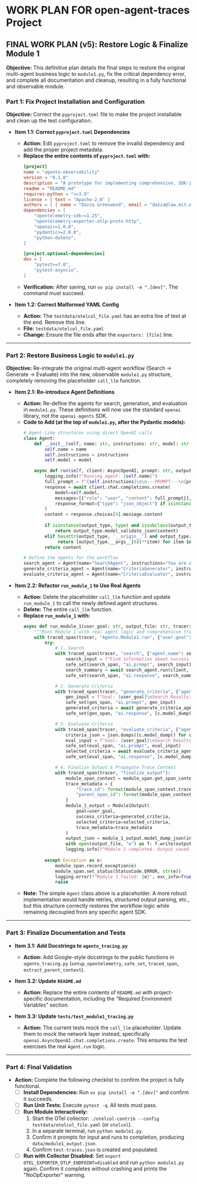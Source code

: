 # WORK PLAN FOR open-agent-traces Project

## **FINAL WORK PLAN (v5): Restore Logic & Finalize Module 1**

**Objective:** This definitive plan details the final steps to restore the original multi-agent business logic to `module1.py`, fix the critical dependency error, and complete all documentation and cleanup, resulting in a fully functional and observable module.

### **Part 1: Fix Project Installation and Configuration**

**Objective:** Correct the `pyproject.toml` file to make the project installable and clean up the test configuration.

*   **Item 1.1: Correct `pyproject.toml` Dependencies**
    *   **Action:** Edit `pyproject.toml` to remove the invalid dependency and add the proper project metadata.
    *   **Replace the entire contents of `pyproject.toml` with:**
        ```toml
        [project]
        name = "agento-observability"
        version = "0.1.0"
        description = "A prototype for implementing comprehensive, SDK-independent observability in the Agento multi-module AI system."
        readme = "README.md"
        requires-python = ">=3.9"
        license = { text = "Apache-2.0" }
        authors = [ { name = "Dazza Greenwood", email = "dazza@law.mit.edu" } ]
        dependencies = [
            "opentelemetry-sdk~=1.25",
            "opentelemetry-exporter-otlp-proto-http",
            "openai>=1.0.0",
            "pydantic>=2.0.0",
            "python-dotenv",
        ]

        [project.optional-dependencies]
        dev = [
            "pytest>=7.0",
            "pytest-asyncio",
        ]
        ```
    *   **Verification:** After saving, run `uv pip install -e ".[dev]"`. The command must succeed.

*   **Item 1.2: Correct Malformed YAML Config**
    *   **Action:** The `testdata/otelcol_file.yaml` has an extra line of text at the end. Remove this line.
    *   **File:** `testdata/otelcol_file.yaml`
    *   **Change:** Ensure the file ends after the `exporters: [file]` line.

---

### **Part 2: Restore Business Logic to `module1.py`**

**Objective:** Re-integrate the original multi-agent workflow (Search -> Generate -> Evaluate) into the new, observable `module1.py` structure, completely removing the placeholder `call_llm` function.

*   **Item 2.1: Re-introduce Agent Definitions**
    *   **Action:** Re-define the agents for search, generation, and evaluation in `module1.py`. These definitions will now use the standard `openai` library, not the `openai-agents` SDK.
    *   **Code to Add (at the top of `module1.py`, after the Pydantic models):**
        ```python
        # Agent-like structures using direct OpenAI calls
        class Agent:
            def __init__(self, name: str, instructions: str, model: str = "gpt-4o"):
                self.name = name
                self.instructions = instructions
                self.model = model

            async def run(self, client: AsyncOpenAI, prompt: str, output_type: Any) -> Any:
                logging.info(f"Running agent: {self.name}")
                full_prompt = f"{self.instructions}\n\n---PROMPT---\n{prompt}"
                response = await client.chat.completions.create(
                    model=self.model,
                    messages=[{"role": "user", "content": full_prompt}],
                    response_format={"type": "json_object"} if isinstance(output_type, type) else None,
                )
                content = response.choices[0].message.content
                
                if isinstance(output_type, type) and issubclass(output_type, BaseModel):
                    return output_type.model_validate_json(content)
                elif hasattr(output_type, '__origin__') and output_type.__origin__ is list:
                     return [output_type.__args__[0](**item) for item in json.loads(content)]
                return content

        # Define the agents for the workflow
        search_agent = Agent(name="SearchAgent", instructions="You are a web search assistant...")
        generate_criteria_agent = Agent(name="CriteriaGenerator", instructions="You are a helpful assistant...", output_type=List[SuccessCriteria])
        evaluate_criteria_agent = Agent(name="CriteriaEvaluator", instructions="You are an expert evaluator...", output_type=List[SuccessCriteria])
        ```

*   **Item 2.2: Refactor `run_module_1` to Use Real Agents**
    *   **Action:** Delete the placeholder `call_llm` function and update `run_module_1` to call the newly defined agent structures.
    *   **Delete:** The entire `call_llm` function.
    *   **Replace `run_module_1` with:**
        ```python
        async def run_module_1(user_goal: str, output_file: str, tracer: otel_trace.Tracer, client: AsyncOpenAI):
            """Runs Module 1 with real agent logic and comprehensive tracing."""
            with traced_span(tracer, "Agento.Module1.run", {"user.goal": user_goal}) as module_span:
                try:
                    # 1. Search
                    with traced_span(tracer, "search", {"agent.name": search_agent.name}) as search_span:
                        search_input = f"Find information about success criteria for: {user_goal}"
                        safe_set(search_span, "ai.prompt", search_input)
                        search_summary = await search_agent.run(client, search_input, str)
                        safe_set(search_span, "ai.response", search_summary)

                    # 2. Generate Criteria
                    with traced_span(tracer, "generate_criteria", {"agent.name": generate_criteria_agent.name}) as gen_span:
                        gen_input = f"Goal: {user_goal}\nSearch Results:\n{search_summary}"
                        safe_set(gen_span, "ai.prompt", gen_input)
                        generated_criteria = await generate_criteria_agent.run(client, gen_input, List[SuccessCriteria])
                        safe_set(gen_span, "ai.response", [c.model_dump() for c in generated_criteria])

                    # 3. Evaluate Criteria
                    with traced_span(tracer, "evaluate_criteria", {"agent.name": evaluate_criteria_agent.name}) as eval_span:
                        criteria_json = json.dumps([c.model_dump() for c in generated_criteria], indent=2)
                        eval_input = f"Goal: {user_goal}\nSearch Results:\n{search_summary}\nCriteria:\n{criteria_json}"
                        safe_set(eval_span, "ai.prompt", eval_input)
                        selected_criteria = await evaluate_criteria_agent.run(client, eval_input, List[SuccessCriteria])
                        safe_set(eval_span, "ai.response", [c.model_dump() for c in selected_criteria])

                    # 4. Finalize Output & Propagate Trace Context
                    with traced_span(tracer, "finalize_output"):
                        module_span_context = module_span.get_span_context()
                        trace_metadata = {
                            "trace_id": format(module_span_context.trace_id, '032x'),
                            "parent_span_id": format(module_span_context.span_id, '016x'),
                        }
                        module_1_output = Module1Output(
                            goal=user_goal,
                            success_criteria=generated_criteria,
                            selected_criteria=selected_criteria,
                            trace_metadata=trace_metadata
                        )
                        output_json = module_1_output.model_dump_json(indent=4)
                        with open(output_file, "w") as f: f.write(output_json)
                        logging.info(f"Module 1 completed. Output saved to {output_file}")
                
                except Exception as e:
                    module_span.record_exception(e)
                    module_span.set_status(StatusCode.ERROR, str(e))
                    logging.error(f"Module 1 failed: {e}", exc_info=True)
                    raise
        ```
    *   **Note:** The simple `Agent` class above is a placeholder. A more robust implementation would handle retries, structured output parsing, etc., but this structure correctly restores the workflow logic while remaining decoupled from any specific agent SDK.

---

### **Part 3: Finalize Documentation and Tests**

*   **Item 3.1: Add Docstrings to `agento_tracing.py`**
    *   **Action:** Add Google-style docstrings to the public functions in `agento_tracing.py` (`setup_opentelemetry`, `safe_set`, `traced_span`, `extract_parent_context`).

*   **Item 3.2: Update `README.md`**
    *   **Action:** Replace the entire contents of `README.md` with project-specific documentation, including the "Required Environment Variables" section.

*   **Item 3.3: Update `tests/test_module1_tracing.py`**
    *   **Action:** The current tests mock the `call_llm` placeholder. Update them to mock the network layer instead, specifically `openai.AsyncOpenAI.chat.completions.create`. This ensures the test exercises the real `Agent.run` logic.

---

### **Part 4: Final Validation**

*   **Action:** Complete the following checklist to confirm the project is fully functional.
    *   [ ] **Install Dependencies:** Run `uv pip install -e ".[dev]"` and confirm it succeeds.
    *   [ ] **Run Unit Tests:** Execute `pytest -q`. All tests must pass.
    *   [ ] **Run Module Interactively:**
        1.  Start the OTel collector: `./otelcol-contrib --config testdata/otelcol_file.yaml` (or `otelcol`).
        2.  In a separate terminal, run `python module1.py`.
        3.  Confirm it prompts for input and runs to completion, producing `data/module1_output.json`.
        4.  Confirm `test-traces.json` is created and populated.
    *   [ ] **Run with Collector Disabled:** Set `export OTEL_EXPORTER_OTLP_ENDPOINT=disabled` and run `python module1.py` again. Confirm it completes without crashing and prints the "NoOpExporter" warning.